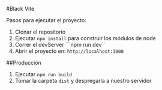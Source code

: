 #Black Vite

Pasos para ejecutar el proyecto:

1. Clonar el repositorio
2. Ejecutar ``npm install`` para construir los módulos de node
3. Correr el devServer ```npm run dev``
4. Abrir el proyecto en: ``http://localhost:3000``

##Producción
1. Ejecutar ``npm run build``
2. Tomar la carpeta ``dist`` y despregarla a nuestro servidor